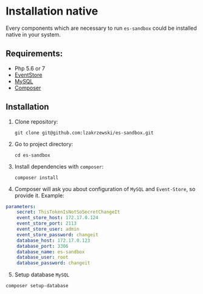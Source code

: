 # Installation native

Every components which are necessary to run `es-sandbox` could be installed native in your system.

## Requirements:
- Php 5.6 or 7
- [EventStore](https://geteventstore.com/downloads/)
- [MySQL](http://dev.mysql.com/doc/refman/5.7/en/installing.html)
- [Composer](https://getcomposer.org/)

## Installation
1. Clone repository:  
    ```
    git clone git@github.com:lzakrzewski/es-sandbox.git
    ```
2. Go to project directory:  
    ```
    cd es-sandbox
    ```
3. Install dependencies with `composer`:  
    ```
    composer install
    ```
4. Composer will ask you about configuration of `MySQL` and `Event-Store`, so provide it. Example:
```yaml
parameters:
    secret: ThisTokenIsNotSoSecretChangeIt
    event_store_host: 172.17.0.124
    event_store_port: 2113
    event_store_user: admin
    event_store_password: changeit
    database_host: 172.17.0.123
    database_port: 3306
    database_name: es-sandbox
    database_user: root
    database_password: changeit
```
5. Setup database `MySQL`
```
composer setup-database
```